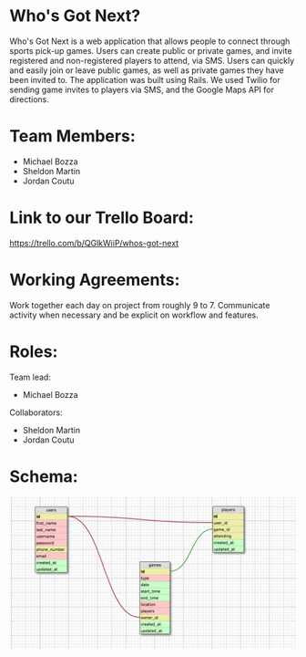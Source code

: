 # Who's Got Next?

Who's Got Next is a web application that allows people to connect through sports pick-up games. Users can create   public or private games, and invite registered and non-registered players to attend, via SMS. Users can quickly    and easily join or leave public games, as well as private games they have been invited to. The application was     built using Rails. We used Twilio for sending game invites to players via SMS, and the Google Maps API for         directions.

# Team Members: 

  - Michael Bozza
  - Sheldon Martin
  - Jordan Coutu
  
# Link to our Trello Board:

  https://trello.com/b/QGlkWiiP/whos-got-next

# Working Agreements:
  
  Work together each day on project from roughly 9 to 7.
  Communicate activity when necessary and be explicit on workflow and features.

# Roles:

Team lead:

  - Michael Bozza 
  
Collaborators:
  
  - Sheldon Martin
  - Jordan Coutu 
  
# Schema:

  ![schema](/images/schema_design.png "schema")
